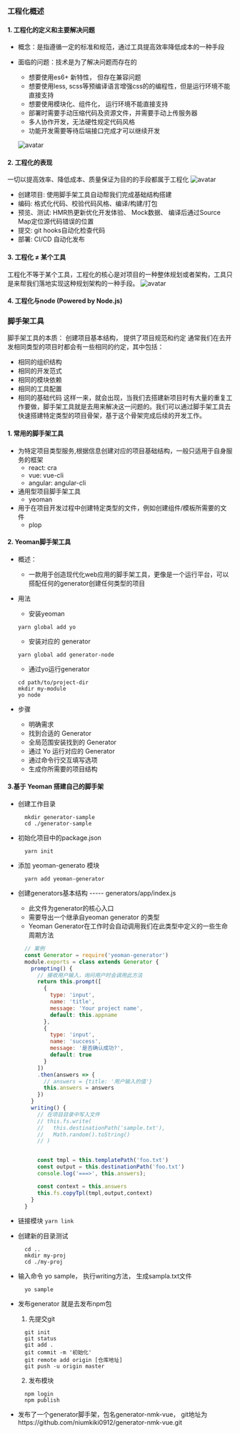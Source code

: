 ### 工程化概述
#### 1. 工程化的定义和主要解决问题
- 概念：是指遵循一定的标准和规范，通过工具提高效率降低成本的一种手段
- 面临的问题：技术是为了解决问题而存在的
  - 想要使用es6+ 新特性， 但存在兼容问题
  - 想要使用less, scss等预编译语言增强css的的编程性，但是运行环境不能直接支持
  - 想要使用模块化、组件化， 运行环境不能直接支持
  - 部署时需要手动压缩代码及资源文件，并需要手动上传服务器
  - 多人协作开发，无法硬性规定代码风格
  - 功能开发需要等待后端接口完成才可以继续开发

  ![avatar](./images/problems.png)








#### 2. 工程化的表现
一切以提高效率、降低成本、质量保证为目的的手段都属于工程化
![avatar](./images/1.png)
- 创建项目: 使用脚手架工具自动帮我们完成基础结构搭建
- 编码: 格式化代码、校验代码风格、编译/构建/打包
- 预览、测试: HMR热更新优化开发体验、 Mock数据、 编译后通过Source Map定位源代码错误的位置
- 提交: git hooks自动化检查代码
- 部署: CI/CD  自动化发布



#### 3. 工程化 ≠ 某个工具
工程化不等于某个工具，工程化的核心是对项目的一种整体规划或者架构，工具只是来帮我们落地实现这种规划架构的一种手段。
![avatar](./images/2.png)



#### 4. 工程化与node (Powered by Node.js)



### 脚手架工具
脚手架工具的本质： 创建项目基本结构， 提供了项目规范和约定
通常我们在去开发相同类型的项目时都会有一些相同的约定，其中包括：
- 相同的组织结构
- 相同的开发范式
- 相同的模块依赖
- 相同的工具配置
- 相同的基础代码
这样一来，就会出现，当我们去搭建新项目时有大量的重复工作要做，脚手架工具就是去用来解决这一问题的。我们可以通过脚手架工具去快速搭建特定类型的项目骨架，基于这个骨架完成后续的开发工作。


#### 1. 常用的脚手架工具
+ 为特定项目类型服务,根据信息创建对应的项目基础结构，一般只适用于自身服务的框架
  + react: cra
  + vue: vue-cli
  + angular: angular-cli
+ 通用型项目脚手架工具
  + yeoman
+ 用于在项目开发过程中创建特定类型的文件，例如创建组件/模板所需要的文件
  + plop


#### 2. Yeoman脚手架工具
+ 概述：
  + 一款用于创造现代化web应用的脚手架工具，更像是一个运行平台，可以搭配任何的generator创建任何类型的项目

+ 用法
  + 安装yeoman 
  ```
  yarn global add yo
  ```
  + 安装对应的 generator 
  ```
  yarn global add generator-node
  ```
  + 通过yo运行generator
  ```
  cd path/to/project-dir
  mkdir my-module
  yo node
  ```
+ 步骤
  - 明确需求
  - 找到合适的 Generator
  - 全局范围安装找到的 Generator
  - 通过 Yo 运行对应的 Generator
  - 通过命令行交互填写选项
  - 生成你所需要的项目结构

#### 3.基于 Yeoman 搭建自己的脚手架
- 创建工作目录
  ```
    mkdir generator-sample
    cd ./generator-sample
  ```
- 初始化项目中的package.json
  ```
    yarn init
  ```
- 添加 yeoman-generato 模块
  ```
    yarn add yeoman-generator
  ```
- 创建generators基本结构 ----- generators/app/index.js
  - 此文件为generator的核心入口
  - 需要导出一个继承自yeoman generator 的类型
  - Yeoman Generator在工作时会自动调用我们在此类型中定义的一些生命周期方法
  ```js
    // 案例
    const Generator = require('yeoman-generator')
    module.exports = class extends Generator {
      prompting() {
        // 接收用户输入，询问用户时会调用此方法
        return this.prompt([
          {
            type: 'input',
            name: 'title',
            message: 'Your project name',
            default: this.appname
          },
          {
            type: 'input',
            name: 'success',
            message: '是否确认成功?',
            default: true
          }
        ])
        .then(answers => {
          // answers = {title: '用户输入的值'}
          this.answers = answers
        })
      }
      writing() {
        // 在项目目录中写入文件
        // this.fs.write(
        //   this.destinationPath('sample.txt'),
        //   Math.random().toString()
        // )


        const tmpl = this.templatePath('foo.txt')
        const output = this.destinationPath('foo.txt')
        console.log('===>', this.answers);

        const context = this.answers
        this.fs.copyTpl(tmpl,output,context)
      }
    }
  ```
- 链接模块
  ``` yarn link ```
- 创建新的目录测试
  ``` 
    cd ..
    mkdir my-proj
    cd ./my-proj
  ```
- 输入命令 yo sample， 执行writing方法， 生成sampla.txt文件
  ```
    yo sample
  ```
- 发布generator  就是去发布npm包
  1) 先提交git
  ``` 
    git init
    git status
    git add .
    git commit -m '初始化'
    git remote add origin [仓库地址]
    git push -u origin master
  ```
  2) 发布模块
  ```
    npm login
    npm publish
  ```

- 发布了一个generator脚手架，包名generator-nmk-vue， git地址为https://github.com/niumkiki0912/generator-nmk-vue.git







 



